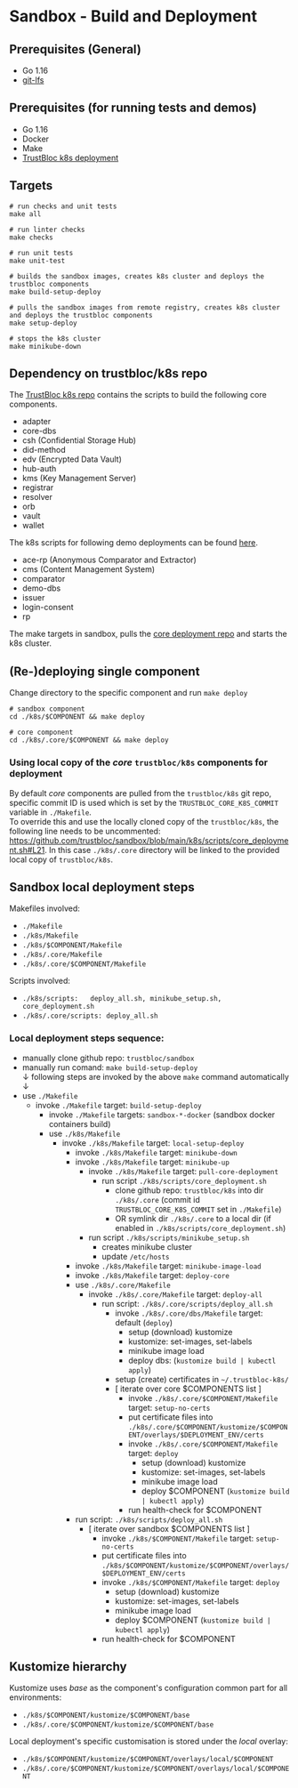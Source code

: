 # Sandbox - Build and Deployment

## Prerequisites (General)
- Go 1.16
- [git-lfs](https://github.com/git-lfs/git-lfs/blob/master/README.md)

## Prerequisites (for running tests and demos)
- Go 1.16
- Docker
- Make
- [TrustBloc k8s deployment](https://github.com/trustbloc/k8s/blob/main/README.md)

## Targets
```
# run checks and unit tests
make all

# run linter checks
make checks

# run unit tests
make unit-test

# builds the sandbox images, creates k8s cluster and deploys the trustbloc components
make build-setup-deploy

# pulls the sandbox images from remote registry, creates k8s cluster and deploys the trustbloc components 
make setup-deploy

# stops the k8s cluster
make minikube-down
```

## Dependency on trustbloc/k8s repo

The [TrustBloc k8s repo](https://github.com/trustbloc/k8s) contains the scripts to build the following core components.
- adapter
- core-dbs
- csh (Confidential Storage Hub)
- did-method
- edv (Encrypted Data Vault)
- hub-auth
- kms (Key Management Server)
- registrar
- resolver
- orb
- vault
- wallet

The k8s scripts for following demo deployments can be found [here](../../k8s). 
- ace-rp (Anonymous Comparator and Extractor)
- cms (Content Management System)
- comparator
- demo-dbs
- issuer
- login-consent
- rp

The make targets in sandbox, pulls the [core deployment repo](../../k8s/scripts/core_deployment.sh) and starts the k8s cluster.

## (Re-)deploying single component
Change directory to the specific component and run `make deploy`
```
# sandbox component
cd ./k8s/$COMPONENT && make deploy

# core component
cd ./k8s/.core/$COMPONENT && make deploy
```
### Using local copy of the *core* `trustbloc/k8s` components for deployment
By default *core* components are pulled from the `trustbloc/k8s` git repo, specific commit ID is used which is set by the  `TRUSTBLOC_CORE_K8S_COMMIT` variable in `./Makefile`. 
<br>To override this and use the locally cloned copy of the `trustbloc/k8s`, the following line needs to be uncommented: https://github.com/trustbloc/sandbox/blob/main/k8s/scripts/core_deployment.sh#L21. In this case `./k8s/.core` directory will be linked to the provided local copy of `trustbloc/k8s`.
## Sandbox local deployment steps

Makefiles involved: 
* `./Makefile`
* `./k8s/Makefile`
* `./k8s/$COMPONENT/Makefile`
* `./k8s/.core/Makefile`
* `./k8s/.core/$COMPONENT/Makefile`

Scripts involved:
* `./k8s/scripts:   deploy_all.sh, minikube_setup.sh, core_deployment.sh`
* `./k8s/.core/scripts: deploy_all.sh`

### Local deployment steps sequence:
* manually clone github repo: `trustbloc/sandbox`
* manually run comand: `make build-setup-deploy` 
<br>↓ following steps are invoked by the above `make` command automatically ↓<br>
* use `./Makefile`
    * invoke `./Makefile` target: `build-setup-deploy`
      * invoke `./Makefile` targets: `sandbox-*-docker` (sandbox docker containers build)
      * use `./k8s/Makefile`
        * invoke `./k8s/Makefile` target: `local-setup-deploy`
          * invoke `./k8s/Makefile` target: `minikube-down`
          * invoke `./k8s/Makefile` target: `minikube-up`
            * invoke `./k8s/Makefile` target: `pull-core-deployment`
              * run script `./k8s/scripts/core_deployment.sh` 
                * clone github repo: `trustbloc/k8s` into dir `./k8s/.core` (commit id `TRUSTBLOC_CORE_K8S_COMMIT` set in `./Makefile`)  
                * OR symlink dir `./k8s/.core` to a local dir (if enabled in `./k8s/scripts/core_deployment.sh`)
            * run script `./k8s/scripts/minikube_setup.sh`
              * creates minikube cluster
              * update `/etc/hosts`
          * invoke `./k8s/Makefile` target: `minikube-image-load`
          * invoke `./k8s/Makefile` target: `deploy-core`
          * use `./k8s/.core/Makefile`
            * invoke `./k8s/.core/Makefile` target: `deploy-all`
              * run script: `./k8s/.core/scripts/deploy_all.sh`
                * invoke `./k8s/.core/dbs/Makefile` target: default (`deploy`)
                  * setup (download) kustomize
                  * kustomize: set-images, set-labels
                  * minikube image load
                  * deploy dbs: (`kustomize build | kubectl apply`)
                * setup (create) certificates in `~/.trustbloc-k8s/`
                * [ iterate over core $COMPONENTS list ]
                  * invoke `./k8s/.core/$COMPONENT/Makefile` target: `setup-no-certs`                
                  * put certificate files into `./k8s/.core/$COMPONENT/kustomize/$COMPONENT/overlays/$DEPLOYMENT_ENV/certs`                
                  * invoke `./k8s/.core/$COMPONENT/Makefile` target: `deploy`
                    * setup (download) kustomize
                    * kustomize: set-images, set-labels
                    * minikube image load
                    * deploy $COMPONENT (`kustomize build | kubectl apply`)
                  * run health-check for $COMPONENT
          * run script: `./k8s/scripts/deploy_all.sh`
            * [ iterate over sandbox $COMPONENTS list ]
              * invoke `./k8s/$COMPONENT/Makefile` target: `setup-no-certs`
              * put certificate files into `./k8s/$COMPONENT/kustomize/$COMPONENT/overlays/$DEPLOYMENT_ENV/certs`       
              * invoke `./k8s/$COMPONENT/Makefile` target: `deploy`
                * setup (download) kustomize
                * kustomize: set-images, set-labels
                * minikube image load
                * deploy $COMPONENT (`kustomize build | kubectl apply`)
              * run health-check for $COMPONENT

## Kustomize hierarchy
Kustomize uses *base* as the component's configuration common part for all environments:
* `./k8s/$COMPONENT/kustomize/$COMPONENT/base`
* `./k8s/.core/$COMPONENT/kustomize/$COMPONENT/base`

Local deployment's specific customisation is stored under the *local* overlay:
* `./k8s/$COMPONENT/kustomize/$COMPONENT/overlays/local/$COMPONENT`
* `./k8s/.core/$COMPONENT/kustomize/$COMPONENT/overlays/local/$COMPONENT`
